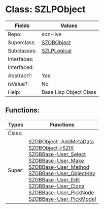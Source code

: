 
# Class:	SZLPObject

| Fields | Values |
| --------- | --------- |
| Repo: | soz-live |
| Superclass: | [SZOBObject](SZOBObject.html) |
| Subclasses: | [SZLPLogical](SZLPLogical.html) |
| Interfaces: |  |
| Interfaced: |  |
| Abstract?: | Yes |
| isValue?: | No |
| Help: | Base Lisp Object Class |


## Functions:

| Types | Functions |
| --------- | --------- |
| Class: |  |
| Super: | [SZOBObject-AddMetaData](SZOBObject.html) <br> [SZOBObject->SZIX](SZOBObject.html) <br> [SZOBBase-User_Select](SZOBBase.html) <br> [SZOBBase-User_Make](SZOBBase.html) <br> [SZOBBase-User_Method](SZOBBase.html) <br> [SZOBBase-User_ObjectKey](SZOBBase.html) <br> [SZOBBase-User_Edit](SZOBBase.html) <br> [SZOBBase-User_Clone](SZOBBase.html) <br> [SZOBBase-User_PickNode](SZOBBase.html) <br> [SZOBBase-User_PickModel](SZOBBase.html) |


